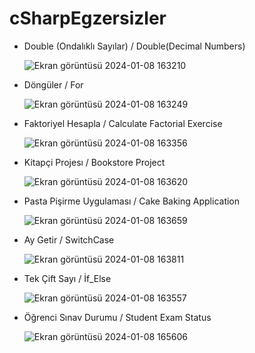 # cSharpEgzersizler

* Double (Ondalıklı Sayılar) / Double(Decimal Numbers)

  ![Ekran görüntüsü 2024-01-08 163210](https://github.com/osmaneeken/cSharpExercises/assets/155902962/ba2f5a30-1503-4b16-9e75-31f15d298acd)

* Döngüler / For

  ![Ekran görüntüsü 2024-01-08 163249](https://github.com/osmaneeken/cSharpExercises/assets/155902962/824ecc79-07f3-466e-8ed8-61a6f5017a39)

* Faktoriyel Hesapla / Calculate Factorial Exercise

  ![Ekran görüntüsü 2024-01-08 163356](https://github.com/osmaneeken/cSharpExercises/assets/155902962/1f335c48-7abb-427e-9f7b-46226998a105)

* Kitapçi Projesı / Bookstore Project

  ![Ekran görüntüsü 2024-01-08 163620](https://github.com/osmaneeken/cSharpExercises/assets/155902962/d9180409-d67d-4cc5-a052-96eb0824aa5b)

* Pasta Pişirme Uygulaması / Cake Baking Application

  ![Ekran görüntüsü 2024-01-08 163659](https://github.com/osmaneeken/cSharpExercises/assets/155902962/91269cff-4147-4bb3-b3e1-db003a78010d)

* Ay Getir / SwitchCase

  ![Ekran görüntüsü 2024-01-08 163811](https://github.com/osmaneeken/cSharpExercises/assets/155902962/cf2adeb6-15a0-4fd5-9d35-09e6b836533a)

* Tek Çift Sayı / İf_Else

  ![Ekran görüntüsü 2024-01-08 163557](https://github.com/osmaneeken/cSharpExercises/assets/155902962/9b018fdd-9a91-4d7f-aea9-5bd08541d0d9)

* Öğrenci Sınav Durumu / Student Exam Status

  ![Ekran görüntüsü 2024-01-08 165606](https://github.com/osmaneeken/cSharpExercises/assets/155902962/dea80b4c-2dd2-4a09-b9c0-ce1c710e70a6)
